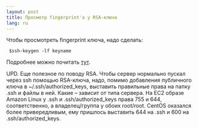 ```yaml
---
layout: post
title: Просмотр fingerprint'а у RSA-ключа 
lang: ru
---
```


Чтобы просмотреть fingerprint ключа, надо сделать:

<code><pre>
$ssh-keygen -lf keyname
</pre></code>

Подробнее можно почитать [тут](http://www.lysium.de/blog/index.php?/archives/186-How-to-get-ssh-server-fingerprint-information.html).

UPD. Еще полезное по поводу RSA. Чтобы сервер нормально пускал через ssh помощью RSA-ключа, надо, помимо добавления публичного ключа в ~/.ssh/authorized_keys, выставить правильные права на папку .ssh и файлы в ней. Какие – зависит от типа сервера. На EC2 образе Amazon Linux у .ssh и .ssh/authorized_keys права 755 и 644, соответственно, а владелец/группа у обоих root/root. CentOS оказался более привередливым, ему пришлось выставить 644 на .ssh и 600 на .ssh/authorized_keys.
